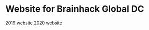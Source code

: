 # Website for Brainhack Global DC

[2019 website]()
[2020 website](https://brainhackdc.github.io/2020/)